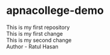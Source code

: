 # apnacollege-demo
This is my first repository
<br>
This is my first change
<br>
This is my second change
<br>
Author - Ratul Hasan
